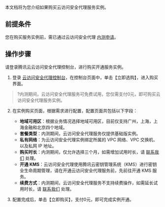 本文档将为您介绍如果购买云访问安全代理服务实例。
## 前提条件
您在购买服务实例前，需已通过云访问安全代理 [内测申请](https://cloud.tencent.com/apply/p/2vnlem5njlz)。
## 操作步骤
请登录腾讯云云访问安全代理控制台，进行购买开通服务实例。

1. 登录 [云访问安全代理控制台]()，在控制台页面中，单击【立即选购】，进入购买界面。
>?内测期间，云访问安全代理服务可免费试用，您仅需支付0元，即可购买云访问安全代理服务实例。
2. 在实例购买页面，根据需求进行配置，配置页面共包括以下字段：
	- **地域可用区**：根据业务情况选择地域可用区，目前仅支持广州，上海，上海金融和北京四个地域。
	- **套餐类型**：内测期间，云访问安全代理服务仅提供基础版实例。
	- **私有网络**：为云访问安全代理实例绑定所属的 VPC 网络、VPC 交换机、以及私网 IP 地址。
	- **购买时长**：内测期间，仅允许选择三个月，如需增加试用时长，请 [联系我们](https://cloud.tencent.com/act/event/connect-service) 处理。
	- **开通 KMS**：云访问安全代理使用腾讯云密钥管理系统（KMS）进行密钥全生命周期管理，请在开通云访问安全代理服务前，先前往开通 KMS 服务。
	- **续费方式**：内测期间，云访问安全代理服务不支持续费操作，如需延长试用时长，请 [联系我们](https://cloud.tencent.com/act/event/connect-service) 处理。

3. 配置完成后，单击【立即购买】，支付0元，即可完成实例开通。

